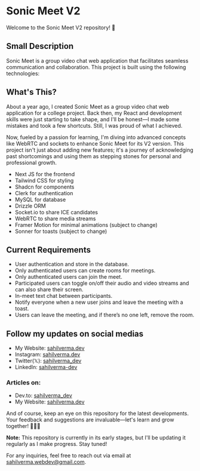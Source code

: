 # Sonic Meet V2

Welcome to the Sonic Meet V2 repository! 🚀

## Small Description

Sonic Meet is a group video chat web application that facilitates seamless communication and collaboration. This project is built using the following technologies:

## What's This?

About a year ago, I created Sonic Meet as a group video chat web application for a college project. Back then, my React and development skills were just starting to take shape, and I'll be honest—I made some mistakes and took a few shortcuts. Still, I was proud of what I achieved.

Now, fueled by a passion for learning, I'm diving into advanced concepts like WebRTC and sockets to enhance Sonic Meet for its V2 version. This project isn't just about adding new features; it's a journey of acknowledging past shortcomings and using them as stepping stones for personal and professional growth.

- Next JS for the frontend
- Tailwind CSS for styling
- Shadcn for components
- Clerk for authentication
- MySQL for database
- Drizzle ORM
- Socket.io to share ICE candidates
- WebRTC to share media streams
- Framer Motion for minimal animations (subject to change)
- Sonner for toasts (subject to change)

## Current Requirements

- User authentication and store in the database.
- Only authenticated users can create rooms for meetings.
- Only authenticated users can join the meet.
- Participated users can toggle on/off their audio and video streams and can also share their screen.
- In-meet text chat between participants.
- Notify everyone when a new user joins and leave the meeting with a toast.
- Users can leave the meeting, and if there’s no one left, remove the room.

## Follow my updates on social medias

- My Website: [sahilverma.dev](https://sahilverma.dev)
- Instagram: [sahilverma.dev](https://instagram.com/sahilverma.dev)
- Twitter(𝕏): [sahilverma_dev](https://twitter.com/sahilverma_dev)
- LinkedIn: [sahilverma-dev](https://www.linkedin.com/in/sahilverma-dev/)

### Articles on:

- Dev.to: [sahilverma_dev](https://dev.to/sahilverma_dev)
- My Website: [sahilverma.dev](https://dev.to/sahilverma_dev)

And of course, keep an eye on this repository for the latest developments. Your feedback and suggestions are invaluable—let's learn and grow together! 🌱👩‍💻

**Note:** This repository is currently in its early stages, but I'll be updating it regularly as I make progress. Stay tuned!

For any inquiries, feel free to reach out via email at sahilverma.webdev@gmail.com.

